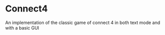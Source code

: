 # Connect4
An implementation of the classic game of connect 4 in both text mode and with a basic GUI
